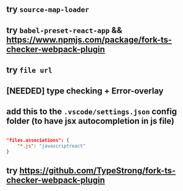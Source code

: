 ## try `source-map-loader`

## try `babel-preset-react-app` && https://www.npmjs.com/package/fork-ts-checker-webpack-plugin

## try `file url`

## [NEEDED] type checking + Error-overlay

## add this to the `.vscode/settings.json` config folder (to have jsx autocompletion in js file)

```json

"files.associations": {
    "*.js": "javascriptreact"
}

```

## try https://github.com/TypeStrong/fork-ts-checker-webpack-plugin

